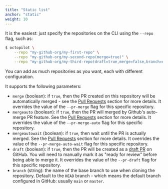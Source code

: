 ```yaml
---
title: "Static list"
anchor: "static"
weight: 10
---
```


It is the easiest: just specify the repositories on the CLI using the `--repo` flag, such as:

```bash
$ octopilot \
    --repo "my-github-org/my-first-repo" \
    --repo "my-github-org/my-second-repo(merge=true)" \
    --repo "my-github-org/my-third-repo(draft=true,merge=false,branch=dev)"
```

You can add as much repositories as you want, each with different configuration.

It supports the following parameters:

- `merge` (boolean): if `true`, then the PR created on this repository will be automatically merged - see the [Pull Requests](#pull-request) section for more details. It overrides the value of the `--pr-merge` flag for this specific repository.
- `mergeauto` (boolean): if `true`, then the PR will merged by Github's auto-merge PR feature. See the [Pull Requests](#pull-request) section for more details. It overrides the value of the `--pr-merge-auto` flag for this specific repository.
- `mergeautowait` (boolean): if `true`, then wait until the PR is actually merged. See the [Pull Requests](#pull-request) section for more details. It overrides the value of the `--pr-merge-auto-wait` flag for this specific repository.
- `draft` (boolean): if `true`, then the PR will be created as a [draft PR](https://github.blog/2019-02-14-introducing-draft-pull-requests/) on GitHub. You will need to manually mark it as "ready for review" before being able to merge it. It overrides the value of the `--pr-draft` flag for this specific repository.
- `branch` (string): the name of the base branch to use when cloning the repository. Default to the `HEAD` branch - which means the default branch configured in GitHub: usually `main` or `master`.
